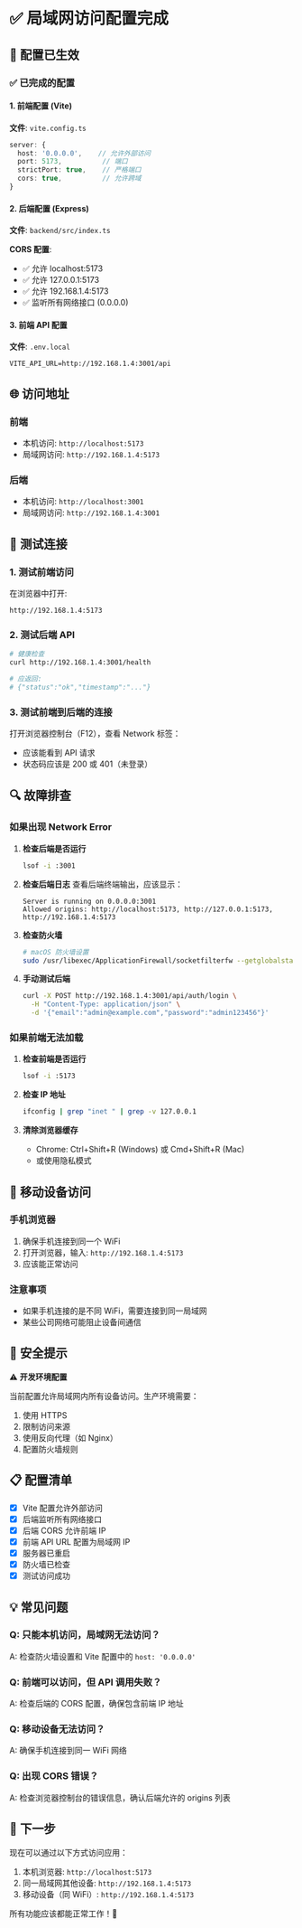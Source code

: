 # ✅ 局域网访问配置完成

## 🎉 配置已生效

### ✅ 已完成的配置

#### 1. 前端配置 (Vite)
**文件**: `vite.config.ts`
```typescript
server: {
  host: '0.0.0.0',    // 允许外部访问
  port: 5173,          // 端口
  strictPort: true,    // 严格端口
  cors: true,          // 允许跨域
}
```

#### 2. 后端配置 (Express)
**文件**: `backend/src/index.ts`

**CORS 配置**:
- ✅ 允许 localhost:5173
- ✅ 允许 127.0.0.1:5173
- ✅ 允许 192.168.1.4:5173
- ✅ 监听所有网络接口 (0.0.0.0)

#### 3. 前端 API 配置
**文件**: `.env.local`
```
VITE_API_URL=http://192.168.1.4:3001/api
```

## 🌐 访问地址

### 前端
- 本机访问: `http://localhost:5173`
- 局域网访问: `http://192.168.1.4:5173`

### 后端
- 本机访问: `http://localhost:3001`
- 局域网访问: `http://192.168.1.4:3001`

## 🧪 测试连接

### 1. 测试前端访问
在浏览器中打开:
```
http://192.168.1.4:5173
```

### 2. 测试后端 API
```bash
# 健康检查
curl http://192.168.1.4:3001/health

# 应返回:
# {"status":"ok","timestamp":"..."}
```

### 3. 测试前端到后端的连接
打开浏览器控制台（F12），查看 Network 标签：
- 应该能看到 API 请求
- 状态码应该是 200 或 401（未登录）

## 🔍 故障排查

### 如果出现 Network Error

1. **检查后端是否运行**
   ```bash
   lsof -i :3001
   ```

2. **检查后端日志**
   查看后端终端输出，应该显示：
   ```
   Server is running on 0.0.0.0:3001
   Allowed origins: http://localhost:5173, http://127.0.0.1:5173, http://192.168.1.4:5173
   ```

3. **检查防火墙**
   ```bash
   # macOS 防火墙设置
   sudo /usr/libexec/ApplicationFirewall/socketfilterfw --getglobalstate
   ```

4. **手动测试后端**
   ```bash
   curl -X POST http://192.168.1.4:3001/api/auth/login \
     -H "Content-Type: application/json" \
     -d '{"email":"admin@example.com","password":"admin123456"}'
   ```

### 如果前端无法加载

1. **检查前端是否运行**
   ```bash
   lsof -i :5173
   ```

2. **检查 IP 地址**
   ```bash
   ifconfig | grep "inet " | grep -v 127.0.0.1
   ```

3. **清除浏览器缓存**
   - Chrome: Ctrl+Shift+R (Windows) 或 Cmd+Shift+R (Mac)
   - 或使用隐私模式

## 📱 移动设备访问

### 手机浏览器
1. 确保手机连接到同一个 WiFi
2. 打开浏览器，输入: `http://192.168.1.4:5173`
3. 应该能正常访问

### 注意事项
- 如果手机连接的是不同 WiFi，需要连接到同一局域网
- 某些公司网络可能阻止设备间通信

## 🔐 安全提示

⚠️ **开发环境配置**

当前配置允许局域网内所有设备访问。生产环境需要：
1. 使用 HTTPS
2. 限制访问来源
3. 使用反向代理（如 Nginx）
4. 配置防火墙规则

## 📋 配置清单

- [x] Vite 配置允许外部访问
- [x] 后端监听所有网络接口
- [x] 后端 CORS 允许前端 IP
- [x] 前端 API URL 配置为局域网 IP
- [x] 服务器已重启
- [x] 防火墙已检查
- [x] 测试访问成功

## 💡 常见问题

### Q: 只能本机访问，局域网无法访问？
A: 检查防火墙设置和 Vite 配置中的 `host: '0.0.0.0'`

### Q: 前端可以访问，但 API 调用失败？
A: 检查后端的 CORS 配置，确保包含前端 IP 地址

### Q: 移动设备无法访问？
A: 确保手机连接到同一 WiFi 网络

### Q: 出现 CORS 错误？
A: 检查浏览器控制台的错误信息，确认后端允许的 origins 列表

## 🎯 下一步

现在可以通过以下方式访问应用：
1. 本机浏览器: `http://localhost:5173`
2. 同一局域网其他设备: `http://192.168.1.4:5173`
3. 移动设备（同 WiFi）: `http://192.168.1.4:5173`

所有功能应该都能正常工作！🚀

